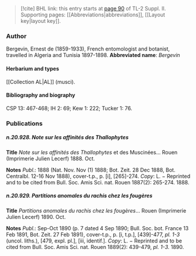 > [!cite] BHL link: this entry starts at [page 90](https://www.biodiversitylibrary.org/page/33265287) of TL-2 Suppl. II.
> Supporting pages: [[Abbreviations|abbreviations]], [[Layout key|layout key]].

### Author

Bergevin, Ernest de (1859-1933), French entomologist and botanist, travelled in Algeria and Tunisia 1897-1898. 
**Abbreviated name**: *Bergevin*

#### Herbarium and types

[[Collection AL|AL]] (musci).

#### Bibliography and biography

CSP 13: 467-468; IH 2: 69; Kew 1: 222; Tucker 1: 76.

### Publications

##### n.20.928. Note sur les affinités des Thallophytes

**Title**
*Note sur les affinités des Thallophytes* et des Muscinées... Rouen (Imprimerie Julien Lecerf) 1888. Oct.

**Notes**
*Publ*.: 1888 (Nat. Nov. Nov (1) 1888; Bot. Zeit. 28 Dec 1888, Bot. Centralbl. 12-16 Nov 1888), cover-t.p., p. \[i\], \[265\]-274. *Copy*: L. − Reprinted and to be cited from Bull. Soc. Amis Sci. nat. Rouen 1887(2): 265-274. 1888.

##### n.20.929. Partitions anomales du rachis chez les fougères

**Title**
*Partitions anomales du rachis chez les fougères*... Rouen (Imprimerie Julien Lecerf) 1890. Oct.

**Notes**
*Publ*.: Sep-Oct 1890 (p. 7 dated 4 Sep 1890; Bull. Soc. bot. France 13 Feb 1891, Bot. Zeit. 27 Feb 1891), cover-t.p., p. \[i, t.p.\], \[439\]-477, *pl. 1-3* (uncol. liths.), \[479, expl. pl.\], \[iii, identif.\]. *Copy*: L. − Reprinted and to be cited from Bull. Soc. Amis Sci. nat. Rouen 1889(2): 439-479, *pl. 1-3.* 1890.

